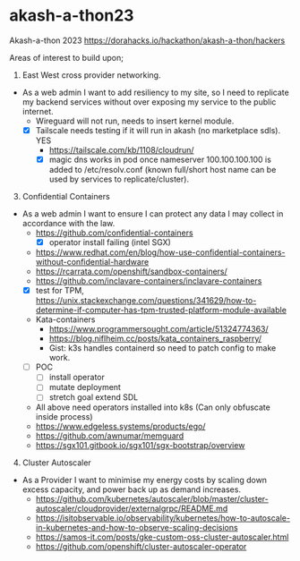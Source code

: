 # akash-a-thon23
Akash-a-thon 2023 https://dorahacks.io/hackathon/akash-a-thon/hackers

Areas of interest to build upon;

1. East West cross provider networking.
  - As a web admin I want to add resiliency to my site, so I need to replicate my backend services without over exposing my service to the public internet.
    - Wireguard will not run, needs to insert kernel module.
    - [x] Tailscale needs testing if it will run in akash (no marketplace sdls). YES
      - https://tailscale.com/kb/1108/cloudrun/
      - [x] magic dns works in pod once nameserver 100.100.100.100 is added to /etc/resolv.conf (known full/short host name can be used by services to replicate/cluster).
3. Confidential Containers
  - As a web admin I want to ensure I can protect any data I may collect in accordance with the law.
    - https://github.com/confidential-containers
      - [x] operator install failing (intel SGX)
    - https://www.redhat.com/en/blog/how-use-confidential-containers-without-confidential-hardware
    - https://rcarrata.com/openshift/sandbox-containers/
    - https://github.com/inclavare-containers/inclavare-containers
    - [x] test for TPM, https://unix.stackexchange.com/questions/341629/how-to-determine-if-computer-has-tpm-trusted-platform-module-available
    - Kata-containers
      - https://www.programmersought.com/article/51324774363/
      - https://blog.niflheim.cc/posts/kata_containers_raspberry/
      - Gist: k3s handles containerd so need to patch config to make work.
    - [ ] POC
      - [ ] install operator
      - [ ] mutate deployment
      - [ ] stretch goal extend SDL
    - All above need operators installed into k8s (Can only obfuscate inside process)
    - https://www.edgeless.systems/products/ego/
    - https://github.com/awnumar/memguard
    - https://sgx101.gitbook.io/sgx101/sgx-bootstrap/overview
4. Cluster Autoscaler
  - As a Provider I want to minimise my energy costs by scaling down excess capacity, and power back up as demand increases.
    - https://github.com/kubernetes/autoscaler/blob/master/cluster-autoscaler/cloudprovider/externalgrpc/README.md
    - https://isitobservable.io/observability/kubernetes/how-to-autoscale-in-kubernetes-and-how-to-observe-scaling-decisions
    - https://samos-it.com/posts/gke-custom-oss-cluster-autoscaler.html
    - https://github.com/openshift/cluster-autoscaler-operator
